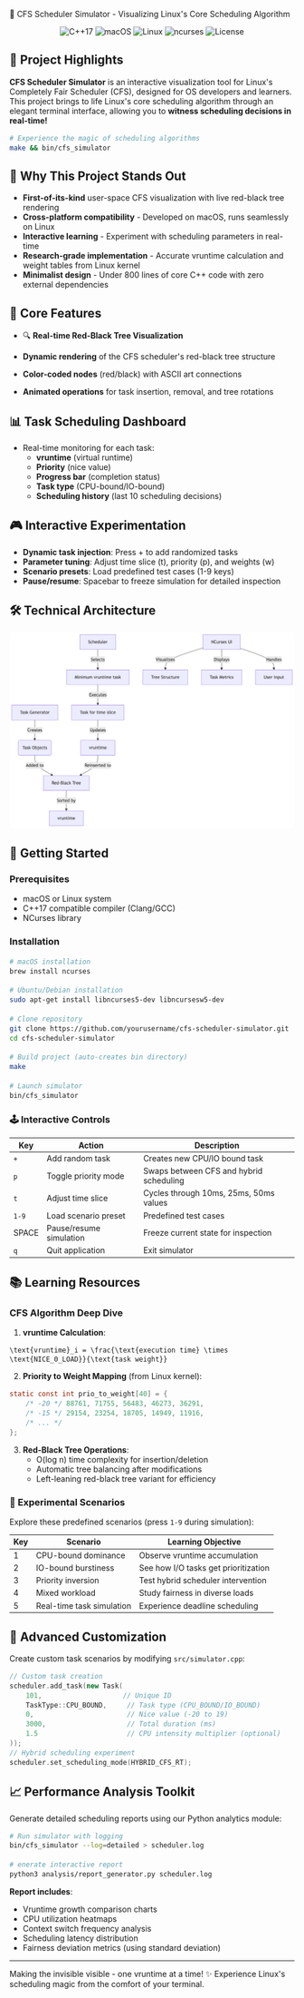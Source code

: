 🚀 CFS Scheduler Simulator - Visualizing Linux's Core Scheduling Algorithm
<div align="center"> <img src="https://img.shields.io/badge/C++-17-blue?logo=cplusplus" alt="C++17"> <img src="https://img.shields.io/badge/Platform-macOS-lightgrey?logo=apple" alt="macOS"> <img src="https://img.shields.io/badge/Linux-Compatible-brightgreen?logo=linux" alt="Linux"> <img src="https://img.shields.io/badge/Visualization-ncurses-yellow" alt="ncurses"> <img src="https://img.shields.io/github/license/qwtoe/cfs-scheduler-simulator" alt="License">

</div>

## 🌟 Project Highlights

**CFS Scheduler Simulator** is an interactive visualization tool for Linux's Completely Fair Scheduler (CFS), designed for OS developers and learners. This project brings to life Linux's core scheduling algorithm through an elegant terminal interface, allowing you to **witness scheduling decisions in real-time!**

```bash
# Experience the magic of scheduling algorithms
make && bin/cfs_simulator
```
## 🧠 Why This Project Stands Out

- **First-of-its-kind** user-space CFS visualization with live red-black tree rendering
- **Cross-platform compatibility** - Developed on macOS, runs seamlessly on Linux
- **Interactive learning** - Experiment with scheduling parameters in real-time
- **Research-grade implementation** - Accurate vruntime calculation and weight tables from Linux kernel
- **Minimalist design** - Under 800 lines of core C++ code with zero external dependencies

## 🧩 Core Features

- 🔍 **Real-time Red-Black Tree Visualization**

- **Dynamic rendering** of the CFS scheduler's red-black tree structure
- **Color-coded nodes** (red/black) with ASCII art connections
- **Animated operations** for task insertion, removal, and tree rotations

## 📊 Task Scheduling Dashboard

- Real-time monitoring for each task:
  - **vruntime** (virtual runtime)
  - **Priority** (nice value)
  - **Progress bar** (completion status)
  - **Task type** (CPU-bound/IO-bound)
  - **Scheduling history** (last 10 scheduling decisions)

## 🎮 Interactive Experimentation

- **Dynamic task injection**: Press + to add randomized tasks
- **Parameter tuning**: Adjust time slice (t), priority (p), and weights (w)
- **Scenario presets**: Load predefined test cases (1-9 keys)
- **Pause/resume**: Spacebar to freeze simulation for detailed inspection

## 🛠️ Technical Architecture
![](/source/architecture.png)


## 🚀 Getting Started

### Prerequisites

- macOS or Linux system
- C++17 compatible compiler (Clang/GCC)
- NCurses library

### Installation
```bash
# macOS installation
brew install ncurses

# Ubuntu/Debian installation
sudo apt-get install libncurses5-dev libncursesw5-dev

# Clone repository
git clone https://github.com/yourusername/cfs-scheduler-simulator.git
cd cfs-scheduler-simulator

# Build project (auto-creates bin directory)
make

# Launch simulator
bin/cfs_simulator
```

### 🕹️ Interactive Controls

|Key|Action|Description|
|---|---|---|
|`+`|Add random task|Creates new CPU/IO bound task|
|`p`|Toggle priority mode|Swaps between CFS and hybrid scheduling|
|`t`|Adjust time slice|Cycles through 10ms, 25ms, 50ms values|
|`1-9`|Load scenario preset|Predefined test cases|
|SPACE|Pause/resume simulation|Freeze current state for inspection|
|`q`|Quit application|Exit simulator|





## 📚 Learning Resources

### CFS Algorithm Deep Dive

1. **vruntime Calculation**:
    
```
\text{vruntime}_i = \frac{\text{execution time} \times \text{NICE_0_LOAD}}{\text{task weight}}
```
    
2. **Priority to Weight Mapping** (from Linux kernel):
    
```c
static const int prio_to_weight[40] = {
    /* -20 */ 88761, 71755, 56483, 46273, 36291,
    /* -15 */ 29154, 23254, 18705, 14949, 11916,
    /* ... */
};
```
    
3. **Red-Black Tree Operations**:
   - O(log n) time complexity for insertion/deletion        
   - Automatic tree balancing after modifications
   - Left-leaning red-black tree variant for efficiency

### 🔬 Experimental Scenarios

Explore these predefined scenarios (press `1-9` during simulation):

|Key|Scenario|Learning Objective|
|---|---|---|
|1|CPU-bound dominance|Observe vruntime accumulation|
|2|IO-bound burstiness|See how I/O tasks get prioritization|
|3|Priority inversion|Test hybrid scheduler intervention|
|4|Mixed workload|Study fairness in diverse loads|
|5|Real-time task simulation|Experience deadline scheduling|


## 🧪 Advanced Customization

Create custom task scenarios by modifying `src/simulator.cpp`:

```cpp
// Custom task creation
scheduler.add_task(new Task(
    101,                    // Unique ID
    TaskType::CPU_BOUND,     // Task type (CPU_BOUND/IO_BOUND)
    0,                       // Nice value (-20 to 19)
    3000,                    // Total duration (ms)
    1.5                      // CPU intensity multiplier (optional)
));
// Hybrid scheduling experiment
scheduler.set_scheduling_mode(HYBRID_CFS_RT);
```

## 📈 Performance Analysis Toolkit

Generate detailed scheduling reports using our Python analytics module:

```bash
# Run simulator with logging
bin/cfs_simulator --log=detailed > scheduler.log

# enerate interactive report
python3 analysis/report_generator.py scheduler.log
```

**Report includes**:

- Vruntime growth comparison charts
- CPU utilization heatmaps
- Context switch frequency analysis
- Scheduling latency distribution
- Fairness deviation metrics (using standard deviation)

---

Making the invisible visible - one vruntime at a time! ✨
Experience Linux's scheduling magic from the comfort of your terminal.
